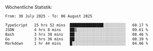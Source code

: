 
Wöchentliche Statistik:
<!--START_SECTION:waka-->

```txt
From: 30 July 2025 - To: 06 August 2025

TypeScript   25 hrs 52 mins  ███████████████░░░░░░░░░░   60.17 %
JSON         4 hrs 8 mins    ██▒░░░░░░░░░░░░░░░░░░░░░░   09.61 %
Bash         3 hrs 38 mins   ██░░░░░░░░░░░░░░░░░░░░░░░   08.46 %
Go           3 hrs 36 mins   ██░░░░░░░░░░░░░░░░░░░░░░░   08.39 %
Markdown     1 hr 44 mins    █░░░░░░░░░░░░░░░░░░░░░░░░   04.06 %
```

<!--END_SECTION:waka-->
